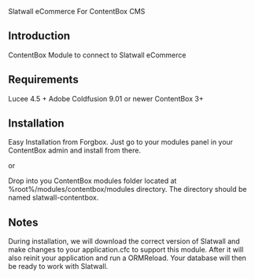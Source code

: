 Slatwall eCommerce For ContentBox CMS

Introduction
------------

ContentBox Module to connect to Slatwall eCommerce


Requirements
------------

Lucee 4.5 +
Adobe Coldfusion 9.01 or newer
ContentBox 3+


Installation
------------

Easy Installation from Forgbox.  Just go to your modules panel in your ContentBox admin and install from there.

or

Drop into you ContentBox modules folder located at %root%/modules/contentbox/modules directory.  The directory should 
be named slatwall-contentbox.  


Notes
------------

During installation, we will download the correct version of Slatwall and make changes to your application.cfc to support
this module.  After it will also reinit your application and run a ORMReload.  Your database will then be ready to work
with Slatwall.



